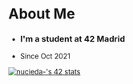 # About Me

* ### I'm a student at 42 Madrid
 * Since Oct 2021

[![nucieda-'s 42 stats](https://badge42.vercel.app/api/v2/clialmlmm001608mj8ajscinz/stats?cursusId=21&coalitionId=65)](https://github.com/JaeSeoKim/badge42)
